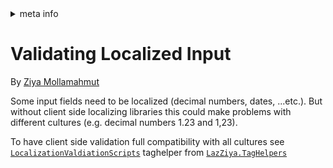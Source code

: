 <!-- meta tags details, will be assigned to meta tags inside header by js -->
<div id="meta-info">
<details><summary>meta info</summary>

> * Title: <i id="md-title">Validating Localized Input</i>
> * Keywords: <i id="md-keywords">localization, asp.net-core, validatin, locailzed, input, decimal</i>
> * Description: <i id="md-description">Learn how to valdiate locaized input like decimal numbers in Asp.Net Core web apps with XLocalizer.</i>
> * Author: <i id="md-author">Ziya Mollamahmut</i>
> * Date: <i id="md-date">08-Aug-2020</i>
> * Image: <i id="md-image">https://github.com/LazZiya/Docs/raw/master/XLocalizer/v1.0/images/xlocalizer-logo.png</i>
> * Image-alt: <i id="md-image-alt">XLocalizer Logo</i>
> * Version: <i id="md-version">v1.0</i>

</details>
</div>

# Validating Localized Input

By [Ziya Mollamahmut](https://github.com/LazZiya)

Some input fields need to be localized (decimal numbers, dates, ...etc.). But without client side localizing libraries this could make problems with different cultures (e.g. decimal numbers 1.23 and 1,23).

To have client side validation full compatibility with all cultures see [`LocalizationValdiationScripts`][1] taghelper from [`LazZiya.TagHelpers`][2]


[1]:../../LazZiya.TagHelpers/v5.0/LocalizationValidationScripts-TagHelper-Setup.md
[2]:https://github.com/LazZiya/TagHelpers